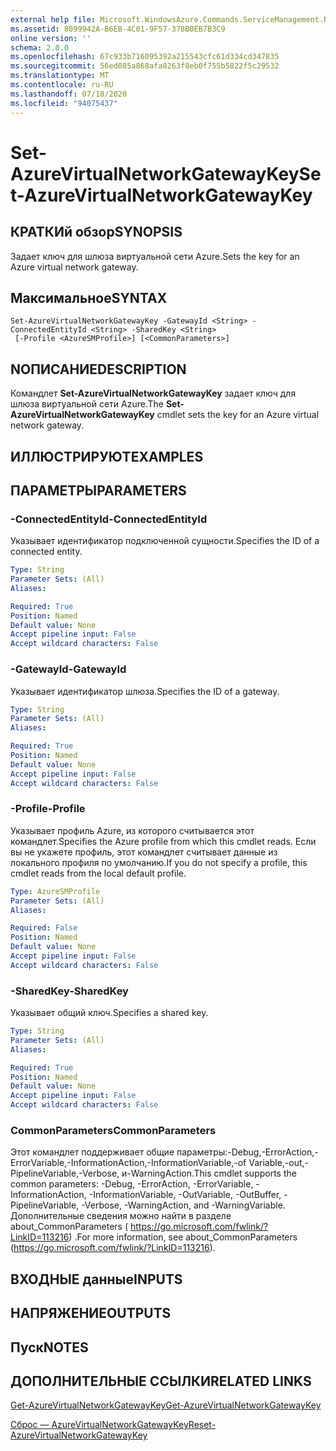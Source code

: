 ```yaml
---
external help file: Microsoft.WindowsAzure.Commands.ServiceManagement.Network.dll-Help.xml
ms.assetid: 8099942A-B6EB-4C01-9F57-378B0EB7B3C9
online version: ''
schema: 2.0.0
ms.openlocfilehash: 67c933b716095392a215543cfc61d334cd347835
ms.sourcegitcommit: 56ed085a868afa8263f8eb0f755b5822f5c29532
ms.translationtype: MT
ms.contentlocale: ru-RU
ms.lasthandoff: 07/18/2020
ms.locfileid: "94075437"
---
```

# <span data-ttu-id="9dda1-101">Set-AzureVirtualNetworkGatewayKey</span><span class="sxs-lookup"><span data-stu-id="9dda1-101">Set-AzureVirtualNetworkGatewayKey</span></span>

## <span data-ttu-id="9dda1-102">КРАТКИй обзор</span><span class="sxs-lookup"><span data-stu-id="9dda1-102">SYNOPSIS</span></span>
<span data-ttu-id="9dda1-103">Задает ключ для шлюза виртуальной сети Azure.</span><span class="sxs-lookup"><span data-stu-id="9dda1-103">Sets the key for an Azure virtual network gateway.</span></span>

## <span data-ttu-id="9dda1-104">Максимальное</span><span class="sxs-lookup"><span data-stu-id="9dda1-104">SYNTAX</span></span>

```
Set-AzureVirtualNetworkGatewayKey -GatewayId <String> -ConnectedEntityId <String> -SharedKey <String>
 [-Profile <AzureSMProfile>] [<CommonParameters>]
```

## <span data-ttu-id="9dda1-105">NОПИСАНИЕ</span><span class="sxs-lookup"><span data-stu-id="9dda1-105">DESCRIPTION</span></span>
<span data-ttu-id="9dda1-106">Командлет **Set-AzureVirtualNetworkGatewayKey** задает ключ для шлюза виртуальной сети Azure.</span><span class="sxs-lookup"><span data-stu-id="9dda1-106">The **Set-AzureVirtualNetworkGatewayKey** cmdlet sets the key for an Azure virtual network gateway.</span></span>

## <span data-ttu-id="9dda1-107">ИЛЛЮСТРИРУЮТ</span><span class="sxs-lookup"><span data-stu-id="9dda1-107">EXAMPLES</span></span>

## <span data-ttu-id="9dda1-108">ПАРАМЕТРЫ</span><span class="sxs-lookup"><span data-stu-id="9dda1-108">PARAMETERS</span></span>

### <span data-ttu-id="9dda1-109">-ConnectedEntityId</span><span class="sxs-lookup"><span data-stu-id="9dda1-109">-ConnectedEntityId</span></span>
<span data-ttu-id="9dda1-110">Указывает идентификатор подключенной сущности.</span><span class="sxs-lookup"><span data-stu-id="9dda1-110">Specifies the ID of a connected entity.</span></span>

```yaml
Type: String
Parameter Sets: (All)
Aliases: 

Required: True
Position: Named
Default value: None
Accept pipeline input: False
Accept wildcard characters: False
```

### <span data-ttu-id="9dda1-111">-GatewayId</span><span class="sxs-lookup"><span data-stu-id="9dda1-111">-GatewayId</span></span>
<span data-ttu-id="9dda1-112">Указывает идентификатор шлюза.</span><span class="sxs-lookup"><span data-stu-id="9dda1-112">Specifies the ID of a gateway.</span></span>

```yaml
Type: String
Parameter Sets: (All)
Aliases: 

Required: True
Position: Named
Default value: None
Accept pipeline input: False
Accept wildcard characters: False
```

### <span data-ttu-id="9dda1-113">-Profile</span><span class="sxs-lookup"><span data-stu-id="9dda1-113">-Profile</span></span>
<span data-ttu-id="9dda1-114">Указывает профиль Azure, из которого считывается этот командлет.</span><span class="sxs-lookup"><span data-stu-id="9dda1-114">Specifies the Azure profile from which this cmdlet reads.</span></span> <span data-ttu-id="9dda1-115">Если вы не укажете профиль, этот командлет считывает данные из локального профиля по умолчанию.</span><span class="sxs-lookup"><span data-stu-id="9dda1-115">If you do not specify a profile, this cmdlet reads from the local default profile.</span></span>

```yaml
Type: AzureSMProfile
Parameter Sets: (All)
Aliases: 

Required: False
Position: Named
Default value: None
Accept pipeline input: False
Accept wildcard characters: False
```

### <span data-ttu-id="9dda1-116">-SharedKey</span><span class="sxs-lookup"><span data-stu-id="9dda1-116">-SharedKey</span></span>
<span data-ttu-id="9dda1-117">Указывает общий ключ.</span><span class="sxs-lookup"><span data-stu-id="9dda1-117">Specifies a shared key.</span></span>

```yaml
Type: String
Parameter Sets: (All)
Aliases: 

Required: True
Position: Named
Default value: None
Accept pipeline input: False
Accept wildcard characters: False
```

### <span data-ttu-id="9dda1-118">CommonParameters</span><span class="sxs-lookup"><span data-stu-id="9dda1-118">CommonParameters</span></span>
<span data-ttu-id="9dda1-119">Этот командлет поддерживает общие параметры:-Debug,-ErrorAction,-ErrorVariable,-InformationAction,-InformationVariable,-of Variable,-out,-PipelineVariable,-Verbose, и-WarningAction.</span><span class="sxs-lookup"><span data-stu-id="9dda1-119">This cmdlet supports the common parameters: -Debug, -ErrorAction, -ErrorVariable, -InformationAction, -InformationVariable, -OutVariable, -OutBuffer, -PipelineVariable, -Verbose, -WarningAction, and -WarningVariable.</span></span> <span data-ttu-id="9dda1-120">Дополнительные сведения можно найти в разделе about_CommonParameters ( https://go.microsoft.com/fwlink/?LinkID=113216) .</span><span class="sxs-lookup"><span data-stu-id="9dda1-120">For more information, see about_CommonParameters (https://go.microsoft.com/fwlink/?LinkID=113216).</span></span>

## <span data-ttu-id="9dda1-121">ВХОДНЫЕ данные</span><span class="sxs-lookup"><span data-stu-id="9dda1-121">INPUTS</span></span>

## <span data-ttu-id="9dda1-122">НАПРЯЖЕНИЕ</span><span class="sxs-lookup"><span data-stu-id="9dda1-122">OUTPUTS</span></span>

## <span data-ttu-id="9dda1-123">Пуск</span><span class="sxs-lookup"><span data-stu-id="9dda1-123">NOTES</span></span>

## <span data-ttu-id="9dda1-124">ДОПОЛНИТЕЛЬНЫЕ ССЫЛКИ</span><span class="sxs-lookup"><span data-stu-id="9dda1-124">RELATED LINKS</span></span>

[<span data-ttu-id="9dda1-125">Get-AzureVirtualNetworkGatewayKey</span><span class="sxs-lookup"><span data-stu-id="9dda1-125">Get-AzureVirtualNetworkGatewayKey</span></span>](./Get-AzureVirtualNetworkGatewayKey.md)

[<span data-ttu-id="9dda1-126">Сброс — AzureVirtualNetworkGatewayKey</span><span class="sxs-lookup"><span data-stu-id="9dda1-126">Reset-AzureVirtualNetworkGatewayKey</span></span>](./Reset-AzureVirtualNetworkGatewayKey.md)


